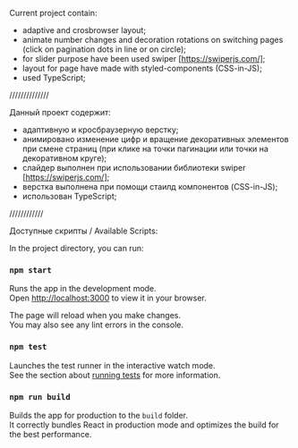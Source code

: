 Current project contain:

- adaptive and crosbrowser layout;
- animate number changes and decoration rotations on switching pages (click on pagination dots in line or on circle);
- for slider purpose have been used swiper [https://swiperjs.com/];
- layout for page have made with styled-components (CSS-in-JS);
- used TypeScript;

//////////////

Данный проект содержит:

- адаптивную и кросбраузерную верстку;
- анимировано изменение цифр и вращение декоративных элементов при смене страниц (при клике на точки пагинации или точки на декоративном круге);
- слайдер выполнен при использовании библиотеки swiper [https://swiperjs.com/];
- верстка выполнена при помощи стаилд компонентов (CSS-in-JS);
- использован TypeScript;

////////////

Доступные скрипты / Available Scripts:

In the project directory, you can run:

### `npm start`

Runs the app in the development mode.\
Open [http://localhost:3000](http://localhost:3000) to view it in your browser.

The page will reload when you make changes.\
You may also see any lint errors in the console.

### `npm test`

Launches the test runner in the interactive watch mode.\
See the section about [running tests](https://facebook.github.io/create-react-app/docs/running-tests) for more information.

### `npm run build`

Builds the app for production to the `build` folder.\
It correctly bundles React in production mode and optimizes the build for the best performance.
